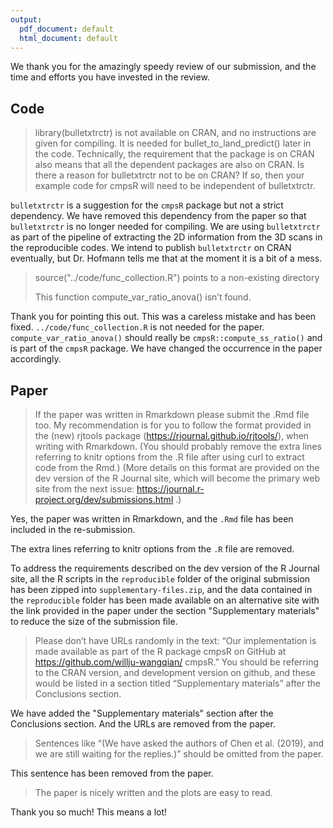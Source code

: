 ```yaml
---
output:
  pdf_document: default
  html_document: default
---
```



We thank you for the amazingly speedy review of our submission, and the time and efforts you have invested in the review. 

## Code

> library(bulletxtrctr) is not available on CRAN, and no instructions are given for compiling. It is needed for bullet_to_land_predict() later in the code. Technically, the requirement that the package is on CRAN also means that all the dependent packages are also on CRAN. Is there a reason for bulletxtrctr not to be on CRAN? If so, then your example code for cmpsR will need to be independent of bulletxtrctr.

`bulletxtrctr` is a suggestion for the `cmpsR` package but not a strict dependency. We have removed this dependency from the paper so that `bulletxtrctr` is no longer needed for compiling. We are using `bulletxtrctr` as part of the pipeline of extracting the 2D information from the 3D scans in the reproducible codes. We intend to publish `bulletxtrctr` on CRAN eventually, but Dr. Hofmann tells me that at the moment it is a bit of a mess.

> source("../code/func_collection.R") points to a non-existing directory
>
> This function compute_var_ratio_anova() isn’t found.

Thank you for pointing this out. This was a careless mistake and has been fixed. `../code/func_collection.R` is not needed for the paper. `compute_var_ratio_anova()` should really be `cmpsR::compute_ss_ratio()` and is part of the `cmpsR` package. We have changed the occurrence in the paper accordingly.

## Paper

> If the paper was written in Rmarkdown please submit the .Rmd file too. My recommendation is for you to follow the format provided in the (new) rjtools package (https://rjournal.github.io/rjtools/), when writing with Rmarkdown. (You should probably remove the extra lines referring to knitr options from the .R file after using curl to extract code from the Rmd.) (More details on this format are provided on the dev version of the R Journal site, which will become the primary web site from the next issue: https://journal.r-project.org/dev/submissions.html .)

Yes, the paper was written in Rmarkdown, and the `.Rmd` file has been included in the re-submission. 

The extra lines referring to knitr options from the `.R` file are removed. 

To address the requirements described on the dev version of the R Journal site, all the R scripts in the `reproducible` folder of the original submission has been zipped into `supplementary-files.zip`, and the data contained in the `reproducible` folder has been made available on an alternative site with the link provided in the paper under the section "Supplementary materials" to reduce the size of the submission file.

> Please don’t have URLs randomly in the text: “Our implementation is made available as part of the R package cmpsR on GitHub at https://github.com/willju-wangqian/ cmpsR.” You should be referring to the CRAN version, and development version on github, and these would be listed in a section titled “Supplementary materials” after the Conclusions section.

We have added the "Supplementary materials" section after the Conclusions section. And the URLs are removed from the paper. 

> Sentences like “(We have asked the authors of Chen et al. (2019), and we are still waiting for the replies.)” should be omitted from the paper.

This sentence has been removed from the paper. 

> The paper is nicely written and the plots are easy to read.

Thank you so much! This means a lot!

